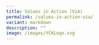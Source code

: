 ```yaml
---
title: Values in Action (ViA)
permalink: /values-in-action-via/
variant: markdown
description: ""
image: /images/YCKLogo.svg
---
```

